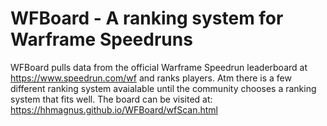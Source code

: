 # WFBoard - A ranking system for Warframe Speedruns
WFBoard pulls data from the official Warframe Speedrun leaderboard at https://www.speedrun.com/wf and ranks players. Atm there is a few different ranking system avaialable until the community chooses a ranking system that fits well.
The board can be visited at: https://hhmagnus.github.io/WFBoard/wfScan.html


